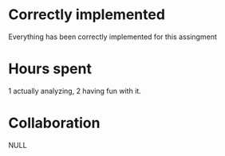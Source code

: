 # Correctly implemented

Everything has been correctly implemented for this assingment

# Hours spent

1 actually analyzing, 2 having fun with it.

# Collaboration

NULL